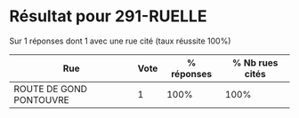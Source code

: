 # Résultat pour 291-RUELLE

Sur 1 réponses dont 1 avec une rue cité (taux réussite 100%)

| Rue | Vote | % réponses | % Nb rues cités|
|-----|------|------------|----------------|
| ROUTE DE GOND PONTOUVRE | 1 | 100% | 100%|
